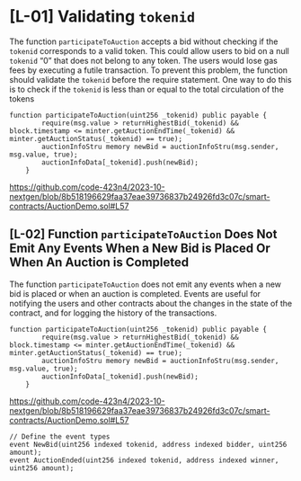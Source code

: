 
# [L-01] Validating ``tokenid``

The function ``participateToAuction`` accepts a bid without checking if the ``tokenid`` corresponds to a valid token. This could allow users to bid on a null ``tokenid`` “0” that does not belong to any token. The users would lose gas fees by executing a futile transaction. To prevent this problem, the function should validate the ``tokenid`` before the require statement. One way to do this is to check if the ``tokenid`` is less than or equal to the total circulation of the tokens

```
function participateToAuction(uint256 _tokenid) public payable {
        require(msg.value > returnHighestBid(_tokenid) && block.timestamp <= minter.getAuctionEndTime(_tokenid) && minter.getAuctionStatus(_tokenid) == true);
        auctionInfoStru memory newBid = auctionInfoStru(msg.sender, msg.value, true);
        auctionInfoData[_tokenid].push(newBid);
    }
```
https://github.com/code-423n4/2023-10-nextgen/blob/8b518196629faa37eae39736837b24926fd3c07c/smart-contracts/AuctionDemo.sol#L57


## [L-02] Function ``participateToAuction`` Does Not Emit Any Events When a New Bid is Placed Or When An Auction is Completed

The function ``participateToAuction`` does not emit any events when a new bid is placed or when an auction is completed. Events are useful for notifying the users and other contracts about the changes in the state of the contract, and for logging the history of the transactions.

```
function participateToAuction(uint256 _tokenid) public payable {
        require(msg.value > returnHighestBid(_tokenid) && block.timestamp <= minter.getAuctionEndTime(_tokenid) && minter.getAuctionStatus(_tokenid) == true);
        auctionInfoStru memory newBid = auctionInfoStru(msg.sender, msg.value, true);
        auctionInfoData[_tokenid].push(newBid);
    }
```
https://github.com/code-423n4/2023-10-nextgen/blob/8b518196629faa37eae39736837b24926fd3c07c/smart-contracts/AuctionDemo.sol#L57

```
// Define the event types
event NewBid(uint256 indexed tokenid, address indexed bidder, uint256 amount);
event AuctionEnded(uint256 indexed tokenid, address indexed winner, uint256 amount);
```
